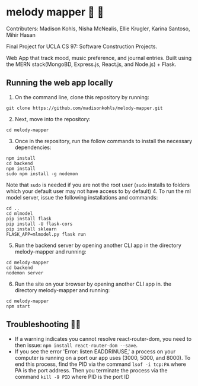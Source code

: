 # melody mapper :musical_note: :memo:
Contributers: Madison Kohls, Nisha McNealis, Ellie Krugler, Karina Santoso, Mihir Hasan

Final Project for UCLA CS 97: Software Construction Projects.

Web App that track mood, music preference, and journal entries. Built using the MERN stack(MongoBD, Express.js, React.js, and Node.js) + Flask.

## Running the web app locally
1. On the command line, clone this repository by running:
```
git clone https://github.com/madisonkohls/melody-mapper.git
```
2. Next, move into the repository:
```
cd melody-mapper
```
3. Once in the repository, run the follow commands to install the necessary dependencies:
```
npm install
cd backend
npm install
sudo npm install -g nodemon
```
Note that `sudo` is needed if you are not the root user (`sudo` installs to folders which your default user may not have access to by default)
4. To run the ml model server, issue the following installations and commands:
```
cd ..
cd mlmodel
pip install flask
pip install -U flask-cors		
pip install sklearn
FLASK_APP=mlmodel.py flask run
```
5. Run the backend server by opening another CLI app in the directory melody-mapper and running:
```
cd melody-mapper
cd backend
nodemon server
```
6. Run the site on your browser by opening another CLI app in. the directory melody-mapper and running:
```
cd melody-mapper
npm start
```

## Troubleshooting :woman_technologist:
* If a warning indicates you cannot resolve react-router-dom, you need to then issue: `npm install react-router-dom --save`.
* If you see the error 'Error: listen EADDRINUSE,' a process on your computer is running on a port our app uses (3000, 5000, and 8000). To end this process, find the PID via the command `lsof -i tcp:PA` where PA is the port address. Then you terminate the process via the command `kill -9 PID` where PID is the port ID
